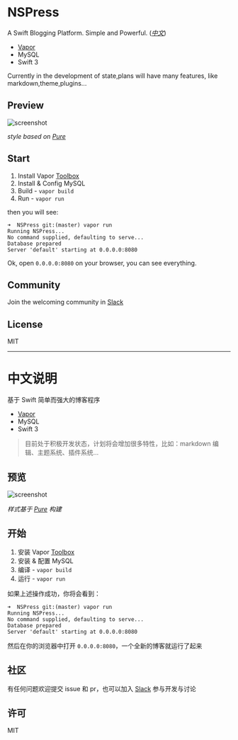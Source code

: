 # NSPress
A Swift Blogging Platform. Simple and Powerful. (*[中文](#中文说明)*)

- [Vapor](https://github.com/vapor/vapor)
- MySQL
- Swift 3

Currently in the development of state,plans will have many features, like markdown,theme,plugins...

## Preview

![screenshot](http://ww1.sinaimg.cn/large/006y8mN6gw1faa6uexw9nj31kw1b312e.jpg)

*style based on [Pure](http://purecss.io/)*

## Start

1. Install Vapor [Toolbox](https://vapor.github.io/documentation/getting-started/install-toolbox.html#install-toolbox)
2. Install & Config MySQL
3. Build - `vapor build`
4. Run - `vapor run`

then you will see:

```
➜  NSPress git:(master) vapor run
Running NSPress...
No command supplied, defaulting to serve...
Database prepared
Server 'default' starting at 0.0.0.0:8080
```

Ok, open `0.0.0.0:8080` on your browser, you can see everything.

## Community

Join the welcoming community in [Slack](https://nspress.slack.com/)

## License

MIT

---

# 中文说明
基于 Swift 简单而强大的博客程序

- [Vapor](https://github.com/vapor/vapor)
- MySQL
- Swift 3

> 目前处于积极开发状态，计划将会增加很多特性，比如：markdown 编辑、主题系统、插件系统...

## 预览

![screenshot](http://ww1.sinaimg.cn/large/006y8mN6gw1faa6uexw9nj31kw1b312e.jpg)

*样式基于 [Pure](http://purecss.io/) 构建*

## 开始

1. 安装 Vapor [Toolbox](https://vapor.github.io/documentation/getting-started/install-toolbox.html#install-toolbox)
2. 安装 & 配置 MySQL
3. 编译 - `vapor build`
4. 运行 - `vapor run`

如果上述操作成功，你将会看到：

```
➜  NSPress git:(master) vapor run
Running NSPress...
No command supplied, defaulting to serve...
Database prepared
Server 'default' starting at 0.0.0.0:8080
```

然后在你的浏览器中打开 `0.0.0.0:8080`，一个全新的博客就运行了起来

## 社区

有任何问题欢迎提交 issue 和 pr，也可以加入 [Slack](https://nspress.slack.com/) 参与开发与讨论

## 许可

MIT
